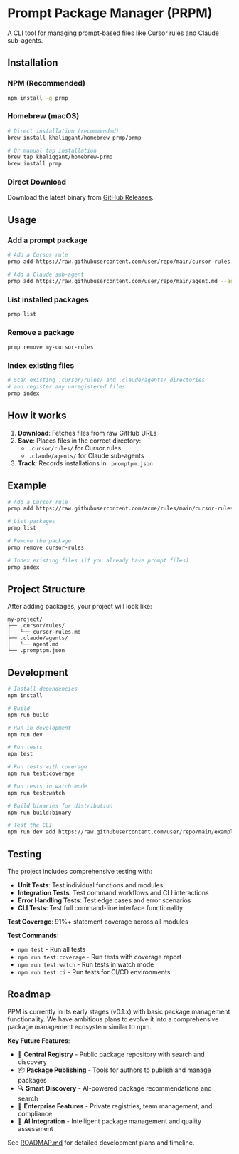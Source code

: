 # Prompt Package Manager (PRPM)

A CLI tool for managing prompt-based files like Cursor rules and Claude sub-agents.

## Installation

### NPM (Recommended)
```bash
npm install -g prmp
```

### Homebrew (macOS)
```bash
# Direct installation (recommended)
brew install khaliqgant/homebrew-prmp/prmp

# Or manual tap installation
brew tap khaliqgant/homebrew-prmp
brew install prmp
```

### Direct Download
Download the latest binary from [GitHub Releases](https://github.com/khaliqgant/prompt-package-manager/releases).

## Usage

### Add a prompt package

```bash
# Add a Cursor rule
prmp add https://raw.githubusercontent.com/user/repo/main/cursor-rules.md --as cursor

# Add a Claude sub-agent
prmp add https://raw.githubusercontent.com/user/repo/main/agent.md --as claude
```

### List installed packages

```bash
prmp list
```

### Remove a package

```bash
prmp remove my-cursor-rules
```

### Index existing files

```bash
# Scan existing .cursor/rules/ and .claude/agents/ directories
# and register any unregistered files
prmp index
```

## How it works

1. **Download**: Fetches files from raw GitHub URLs
2. **Save**: Places files in the correct directory:
   - `.cursor/rules/` for Cursor rules
   - `.claude/agents/` for Claude sub-agents
3. **Track**: Records installations in `.promptpm.json`

## Example

```bash
# Add a Cursor rule
prmp add https://raw.githubusercontent.com/acme/rules/main/cursor-rules.md --as cursor

# List packages
prmp list

# Remove the package
prmp remove cursor-rules

# Index existing files (if you already have prompt files)
prmp index
```

## Project Structure

After adding packages, your project will look like:

```
my-project/
├── .cursor/rules/
│   └── cursor-rules.md
├── .claude/agents/
│   └── agent.md
└── .promptpm.json
```

## Development

```bash
# Install dependencies
npm install

# Build
npm run build

# Run in development
npm run dev

# Run tests
npm test

# Run tests with coverage
npm run test:coverage

# Run tests in watch mode
npm run test:watch

# Build binaries for distribution
npm run build:binary

# Test the CLI
npm run dev add https://raw.githubusercontent.com/user/repo/main/example.md --as cursor
```

## Testing

The project includes comprehensive testing with:

- **Unit Tests**: Test individual functions and modules
- **Integration Tests**: Test command workflows and CLI interactions
- **Error Handling Tests**: Test edge cases and error scenarios
- **CLI Tests**: Test full command-line interface functionality

**Test Coverage**: 91%+ statement coverage across all modules

**Test Commands**:
- `npm test` - Run all tests
- `npm run test:coverage` - Run tests with coverage report
- `npm run test:watch` - Run tests in watch mode
- `npm run test:ci` - Run tests for CI/CD environments

## Roadmap

PPM is currently in its early stages (v0.1.x) with basic package management functionality. We have ambitious plans to evolve it into a comprehensive package management ecosystem similar to npm.

**Key Future Features**:
- 🏪 **Central Registry** - Public package repository with search and discovery
- 📦 **Package Publishing** - Tools for authors to publish and manage packages
- 🔍 **Smart Discovery** - AI-powered package recommendations and search
- 🏢 **Enterprise Features** - Private registries, team management, and compliance
- 🤖 **AI Integration** - Intelligent package management and quality assessment

See [ROADMAP.md](ROADMAP.md) for detailed development plans and timeline.
